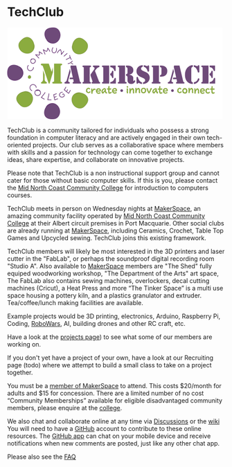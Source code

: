 # TechClub

<img src="images/makerspace/MKSP_Long_Version.png" alt="Makerspace Logo" width="497" height="212"> 

TechClub is a community tailored for individuals who possess a strong foundation in computer literacy and are actively engaged in their own tech-oriented projects. Our club serves as a collaborative space where members with skills and a passion for technology can come together to exchange ideas, share expertise, and collaborate on innovative projects.

Please note that TechClub is a non instructional support group and cannot cater for those without basic computer skills. If this is you, please contact the [Mid North Coast Community College](https://www.mnccc.edu.au/) for introduction to computers courses.

TechClub meets in person on Wednesday nights at [MakerSpace](https://www.mncccmakerspace.org.au/), an amazing community facility operated by [Mid North Coast Community College](https://www.mnccc.edu.au/) at their Albert circuit premises in Port Macquarie. Other social clubs are already running at [MakerSpace](https://www.mncccmakerspace.org.au/), including Ceramics, Crochet, Table Top Games and Upcycled sewing. TechClub joins this existing framework.

TechClub members will likely be most interested in the 3D printers and laser cutter in the "FabLab", or perhaps the soundproof digital recording room "Studio A".  Also available to [MakerSpace](https://www.mncccmakerspace.org.au/) members are "The Shed" fully equiped woodworking workshop, "The Department of the Arts" art space, The FabLab also contains sewing machines, overlockers, decal cutting machines (Cricut), a Heat Press and more “The Tinker Space” is a multi use space housing a pottery kiln, and a plastics granulator and extruder.  Tea/coffee/lunch making facilities are available.

Example projects would be 3D printing, electronics, Arduino, Raspberry Pi, Coding, [RoboWars](https://www.robowars.com.au/), AI, building drones and other RC craft, etc.  

Have a look at the [projects page](https://github.com/NathanDigital/TechClub/wiki/Projects)) to see what some of our members are working on.

If you don't yet have a project of your own, have a look at our Recruiting page (todo) where we attempt to build a small class to take on a project together.

You must be a [member of MakerSpace](https://www.mncccmakerspace.org.au/membership) to attend. This costs $20/month for adults and $15 for concession. There are a limited number of no cost “Community Memberships” available for eligible disadvantaged community members, please enquire at the [college](https://www.mnccc.edu.au/).  

We also chat and collaborate online at any time via [Discussions](https://github.com/NathanDigital/TechClub/discussions) or the [wiki](https://github.com/NathanDigital/TechClub/wiki)  You will need to have a [GitHub](https://github.com) account to contribute to these online resources. The [GitHub app](https://github.com/mobile) can chat on your mobile device and receive notifications when new comments are posted, just like any other chat app. 

Please also see the [FAQ](https://github.com/NathanDigital/TechClub/wiki/FAQ)
